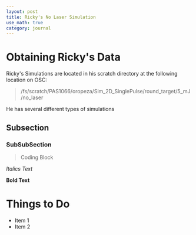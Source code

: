 ```yaml
---
layout: post
title: Ricky's No Laser Simulation
use_math: true
category: journal
---
```


# Obtaining Ricky's Data
Ricky's Simulations are located in his scratch directory at the following location on OSC: 

> /fs/scratch/PAS1066/oropeza/Sim_2D_SinglePulse/round_target/5_mJ/no_laser

He has several different types of simulations

## Subsection

### SubSubSection 

> Coding Block

*Italics Text* 

**Bold Text**

# Things to Do
- Item 1
- Item 2

